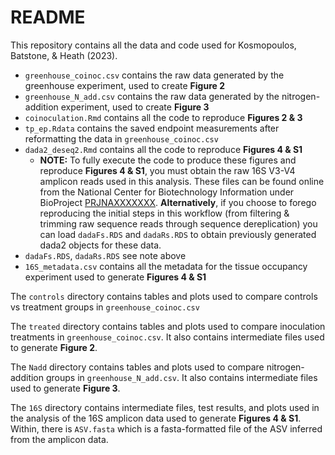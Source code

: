 # README
This repository contains all the data and code used for Kosmopoulos, Batstone, & Heath (2023).

- `greenhouse_coinoc.csv` contains the raw data generated by the greenhouse experiment, used to create **Figure 2**
- `greenhouse_N_add.csv` contains the raw data generated by the nitrogen-addition experiment, used to create **Figure 3**
- `coinoculation.Rmd` contains all the code to reproduce **Figures 2 & 3**
- `tp_ep.Rdata` contains the saved endpoint measurements after reformatting the data in `greenhouse_coinoc.csv`
- `dada2_deseq2.Rmd` contains all the code to reproduce **Figures 4 & S1**
    - **NOTE:** To fully execute the code to produce these figures and reproduce **Figures 4 & S1**, you must obtain the raw 16S V3-V4 amplicon reads used in this analysis. These files can be found online from the National Center for Biotechnology Information under BioProject [PRJNAXXXXXXX](www.ncbi.nlm.nih.gov/bioproject/XXXXXXX). **Alternatively**, if you choose to forego reproducing the initial steps in this workflow (from filtering & trimming raw sequence reads through sequence dereplication) you can load `dadaFs.RDS` and `dadaRs.RDS` to obtain previously generated dada2 objects for these data.
- `dadaFs.RDS`, `dadaRs.RDS` see note above
- `16S_metadata.csv` contains all the metadata for the tissue occupancy experiment used to generate **Figures 4 & S1**

The `controls` directory contains tables and plots used to compare controls vs treatment groups in `greenhouse_coinoc.csv`

The `treated` directory contains tables and plots used to compare inoculation treatments in `greenhouse_coinoc.csv`. It also contains intermediate files used to generate **Figure 2**.

The `Nadd` directory contains tables and plots used to compare nitrogen-addition groups in `greenhouse_N_add.csv`. It also contains intermediate files used to generate **Figure 3**.

The `16S` directory contains intermediate files, test results, and plots used in the analysis of the 16S amplicon data used to generate **Figures 4 & S1**. Within, there is `ASV.fasta` which is a fasta-formatted file of the ASV inferred from the amplicon data.
